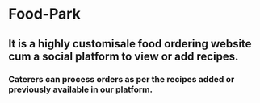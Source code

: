 # Food-Park
## It is a highly customisale food ordering website cum a social platform to view or add recipes.
### Caterers can process orders as per the recipes added or previously available in our platform. 
